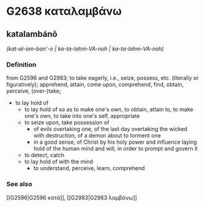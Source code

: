 # G2638 καταλαμβάνω

## katalambánō

_(kat-al-am-ban'-o | ka-ta-lahm-VA-noh | ka-ta-lahm-VA-noh)_

### Definition

from G2596 and G2983; to take eagerly, i.e., seize, possess, etc. (literally or figuratively); apprehend, attain, come upon, comprehend, find, obtain, perceive, (over-)take; 

- to lay hold of
  - to lay hold of so as to make one's own, to obtain, attain to, to make one's own, to take into one's self, appropriate
  - to seize upon, take possession of
    - of evils overtaking one, of the last day overtaking the wicked with destruction, of a demon about to torment one
    - in a good sense, of Christ by his holy power and influence laying hold of the human mind and will, in order to prompt and govern it
  - to detect, catch
  - to lay hold of with the mind
    - to understand, perceive, learn, comprehend

### See also

[[G2596|G2596 κατά]], [[G2983|G2983 λαμβάνω]]
